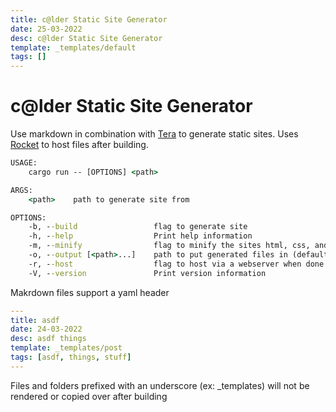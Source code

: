 ```yaml
---
title: c@lder Static Site Generator
date: 25-03-2022
desc: c@lder Static Site Generator
template: _templates/default
tags: []
---
```


# c@lder Static Site Generator

Use markdown in combination with [Tera](https://tera.netlify.app/) to generate static sites. Uses [Rocket](https://rocket.rs) to host files after building.

```cmd
USAGE:
    cargo run -- [OPTIONS] <path>

ARGS:
    <path>    path to generate site from

OPTIONS:
    -b, --build                 flag to generate site
    -h, --help                  Print help information
    -m, --minify                flag to minify the sites html, css, and js code
    -o, --output [<path>...]    path to put generated files in (default "output/")
    -r, --host                  flag to host via a webserver when done
    -V, --version               Print version information
```

Makrdown files support a yaml header
```yaml
---
title: asdf
date: 24-03-2022
desc: asdf things
template: _templates/post
tags: [asdf, things, stuff]
---
```

Files and folders prefixed with an underscore (ex: _templates) will not be rendered or copied over after building